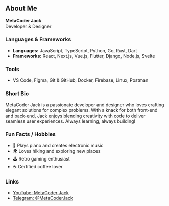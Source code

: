 ## About Me

**MetaCoder Jack**  
Developer & Designer

### Languages & Frameworks
- **Languages:** JavaScript, TypeScript, Python, Go, Rust, Dart
- **Frameworks:** React, Next.js, Vue.js, Flutter, Django, Node.js, Svelte

### Tools
- VS Code, Figma, Git & GitHub, Docker, Firebase, Linux, Postman

### Short Bio
MetaCoder Jack is a passionate developer and designer who loves crafting elegant solutions for complex problems. With a knack for both front-end and back-end, Jack enjoys blending creativity with code to deliver seamless user experiences. Always learning, always building!

### Fun Facts / Hobbies
- 🎹 Plays piano and creates electronic music
- 🌍 Loves hiking and exploring new places
- 🕹️ Retro gaming enthusiast
- ☕ Certified coffee lover

### Links
- [YouTube: MetaCoder Jack](https://youtube.com/@metacoderjack)
- [Telegram: @MetaCoderJack](https://t.me/MetaCoderJack)